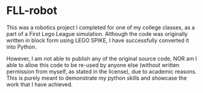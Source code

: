 # FLL-robot
This was a robotics project I completed for one of my college classes, as a part of a First Lego League simulation. Although the code was originally written in block form using LEGO SPIKE, I have successfully converted it into Python.

However, I am not able to publish any of the original source code, NOR am I able to allow this code to be re-used by anyone else (without written permission from myself, as stated in the license), due to academic reasons. This is purely meant to demonstrate my python skills and showcase the work that I have achieved.

